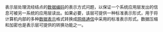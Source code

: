 表示层处理流经结点的[数据编码](https://baike.baidu.com/item/%E6%95%B0%E6%8D%AE%E7%BC%96%E7%A0%81)的表示方式问题，以保证一个系统应用层发出的信息可被另一系统的应用层读出。如果必要，该层可提供一种标准表示形式，用于将计算机内部的多种[数据表示](https://baike.baidu.com/item/%E6%95%B0%E6%8D%AE%E8%A1%A8%E7%A4%BA)格式转换成[网络通信](https://baike.baidu.com/item/%E7%BD%91%E7%BB%9C%E9%80%9A%E4%BF%A1)中采用的标准表示形式。数据压缩和加密也是表示层可提供的转换功能之一。

